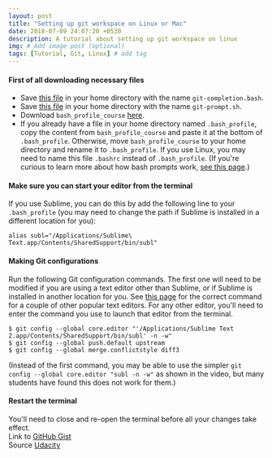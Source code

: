 ```yaml
---
layout: post
title: "Setting up git workspace on Linux or Mac"
date: 2018-07-09 24:07:20 +0530
description: A tutorial about setting up git workspace on linux
img: # Add image post (optional)
tags: [Tutorial, Git, Linux] # add tag
---
```


#### First of all downloading necessary files

* Save [this file](https://raw.githubusercontent.com/git/git/master/contrib/completion/git-completion.bash) in your home directory with the name `git-completion.bash`.
* Save [this file](https://raw.githubusercontent.com/git/git/master/contrib/completion/git-prompt.sh) in your home directory with the name `git-prompt.sh`.
* Download `bash_profile_course` [here](https://www.udacity.com/api/nodes/3341718587/supplemental_media/bash-profile-course/download?_ga=1.37232743.672083044.1467344711).
* If you already have a file in your home directory named `.bash_profile`, copy the content from `bash_profile_course` and paste it at the bottom of `.bash_profile`. Otherwise, move `bash_profile_course` to your home directory and rename it to `.bash_profile`. If you use Linux, you may need to name this file `.bashrc` instead of `.bash_profile`. (If you're curious to learn more about how bash prompts work, [see this page](http://www.cyberciti.biz/tips/howto-linux-unix-bash-shell-setup-prompt.html).)

#### Make sure you can start your editor from the terminal

If you use Sublime, you can do this by add the following line to your `.bash_profile` (you may need to change the path if Sublime is installed in a different location for you):

```
alias subl="/Applications/Sublime\ Text.app/Contents/SharedSupport/bin/subl"
```

#### Making Git configurations

Run the following Git configuration commands. The first one will need to be modified if you are using a text editor other than Sublime, or if Sublime is installed in another location for you. See [this page](https://help.github.com/articles/associating-text-editors-with-git/) for the correct command for a couple of other popular text editors. For any other editor, you'll need to enter the command you use to launch that editor from the terminal.

```shell
$ git config --global core.editor "'/Applications/Sublime Text 2.app/Contents/SharedSupport/bin/subl' -n -w"
$ git config --global push.default upstream
$ git config --global merge.conflictstyle diff3
```

(Instead of the first command, you may be able to use the simpler `git config --global core.editor "subl -n -w"` as shown in the video, but many students have found this does not work for them.)

#### Restart the terminal
You'll need to close and re-open the terminal before all your changes take effect.<br>
Link to [GitHub Gist](https://gist.github.com/akashgiricse/744ef21fc8a81f24e1230feb7af4e3e5)<br>
Source [Udacity](https://classroom.udacity.com/courses/ud775)
